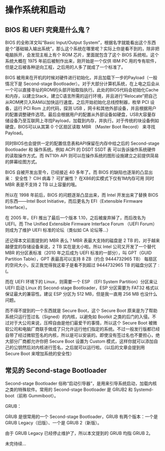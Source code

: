 # 操作系统和启动

## BIOS 和 UEFI 究竟是什么鬼？

BIOS 的全称洋文叫“Basic Input/Output System”，根据名字就能看出这个东西是个“基础输入输出系统”，那么这个系统在哪里呢？实际上你是看不到的，除非把电脑拆开，会发现主板上有个 ROM 芯片，里面就包含了这个 BIOS 系统啦。这个系统大概在 1975 年前后被制作出来，刚开始是一个仅供 IBM PC 用的专有软件，但是之后被各种逆向工程，之后用的人多了就成了一个标准了。

BIOS 被用来在开机的时候对硬件进行初始化，并且加载下一步的Payload（一般情况下是 Second-stage Bootloader）。对于大部分计算机系统，在上电之后会从一个可以直接寻址的ROM的头部开始取指执行。此处的BIOS代码会初始化Cache和内存，以建立Stack，建立C语言所需的运行环境，并且进行“Relocate”把自己从ROM拷贝入RAM以加快运行速度。之后开始初始化总线控制器，枚举 PCI 设备，运行 PCI Rom 上的代码，探测 USB ，网卡和其他外部设备，并且根据用户的配置调整硬件选项。最后会根据用户的配置从外部设备如硬盘，USB大容量存储设备乃至互联网上寻找Payload，加载到内存，并执行。对于传统的块设备例如硬盘，BIOS可以从其第 0 个区扇区读取 MBR （Master Boot Record） 来寻找 Payload。

同时BIOS也会提供一定的配置信息表和API保留在内存中给之后的 Second-stage Bootloader 和 操作系统。例如 ACPI 的 DSDT SSDT 表 可以告诉操作系统硬件的读取操作方式。而 INT10h API 则可以在操作系统的图形设施建立之前提供简易的屏幕绘图方式。

BIOS 自被开发出至今，已经接近 40 多年了。而 BIOS 的缺陷也逐渐的凸显出来：
安全性？ CIH 病毒？
可扩展性？ 在X86的实模式下仅有1M内存可用 同时 MBR 表是不支持 2 TB 以上容量的哦。

所以在 1998 年前后，BIOS 的问题逐渐凸显出来，而 Intel 开发出来了替换 BIOS 的东西——Intel Boot Initiative，而后更名为 EFI（Extensible Firmware Interface）。

在 2005 年，EFI 推出了最后一个版本 1.10，之后被废弃掉了，而后改名为 UEFI。而 The Unified Extensible Firmware Interface Forum （UEFI Forum）则成为了维护 UEFI 标准的论坛（类似如 CA 论坛等…）

还记得本文前面提到的 MBR 表么？MBR 表最大支持的磁盘是 2 TB 的，对于越来越便宜的存储设备来说，2 TB 实在是太小啦。所以 Intel 公司又开发了一个替代 MBR 的分区表标准（2010 年之后成为 UEFI 标准的一部分），叫 GPT（GUID Partition Table），GPT 表最高可以支持 8 ZB（约合 9444732965 TB） 每扇区的空间大小，反正我觉得我这辈子是看不到超过 9444732965 TB 的磁盘分区了 :(。

而在 UEFI 环境下的 Linux，则需要一个 ESP （EFI System Partition）分区来让 UEFI 启动 Linux 的 Second-stage Bootloader，ESP 分区需要为 FAT32 格式以保证最大的兼容性。建议 ESP 分区为 512 MB，但是我一直用 256 MB 也没什么问题。

而不得不提到的一个东西就是 Secure Boot，这个 Secure Boot 原来是为了帮助系统只运行签过名（Signed）的内核，以避免如 Bootkit 之类的后门的入侵。不过对于大公司来说，压榨自由是他们最爱干的事情，所以这个 Secure Boot 被微软公司和电脑厂商联手做成了只允许运行他们指定的系统。不过一般发行版都已经自带了经过微软签名的内核，所以是可以安装的。即使没有签过名也不要担心，绝大部分厂商都允许你把 Secure Boot 设置为 Custom 模式，这样你就可以添加自己的公钥然后对内核进行签名，之后就可以运行啦。（以后的文章会提到用 Secure Boot 来增加系统的安全性）

## 常见的 Second-stage Bootloader

Second-stage Bootloader 俗称“启动引导器”，是用来引导系统启动，加载内核之类的特殊软件。常用的 Second-stage Bootloader 是 GRUB2 和 Systemd-boot（前称 Gummiboot）。

GRUB：

GRUB 是很常用的一个 Second-stage Bootloader，GRUB 有两个版本：一个是 GRUB Legacy（旧版）、一个是 GRUB 2（新版）。

由于 GRUB Legacy 已经停止维护了，所以本文提到的 GRUB 均指 GRUB 2。

未完待续…
